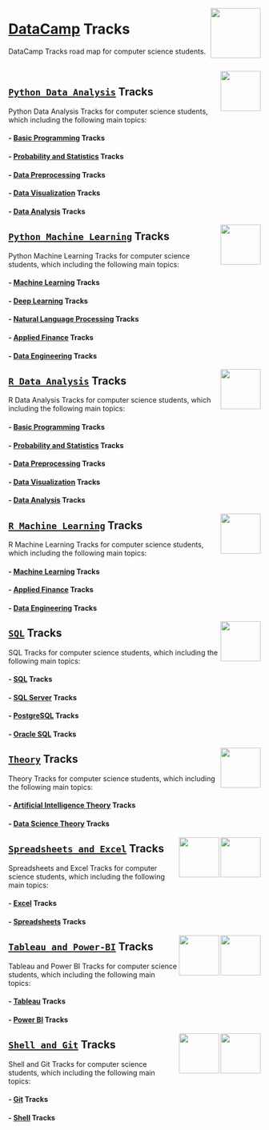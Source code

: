 <img align="right" width="100" src="https://github.com/cs-MohamedAyman/cs-MohamedAyman/blob/main/repos-logos/datacamp.jpg"></img>

# [DataCamp](https://learn.datacamp.com/) Tracks
DataCamp Tracks road map for computer science students.

<br>
<img align="right" width="80" height="80" src="https://github.com/cs-MohamedAyman/eLearning-Platforms/eLearning-Platforms/DataCamp-Tracks/blob/master/org-logos/python.jpg">

## [`Python Data Analysis`](https://github.com/cs-MohamedAyman/eLearning-Platforms/eLearning-Platforms/DataCamp-Tracks/blob/master/Python-Data-Analysis/README.md) Tracks
Python Data Analysis Tracks for computer science students, which including the following main topics:

#### - [Basic Programming](https://github.com/cs-MohamedAyman/eLearning-Platforms/eLearning-Platforms/DataCamp-Tracks/blob/master/Python-Data-Analysis/README.md) Tracks
#### - [Probability and Statistics](https://github.com/cs-MohamedAyman/eLearning-Platforms/eLearning-Platforms/DataCamp-Tracks/blob/master/Python-Data-Analysis/README.md) Tracks
#### - [Data Preprocessing](https://github.com/cs-MohamedAyman/eLearning-Platforms/eLearning-Platforms/DataCamp-Tracks/blob/master/Python-Data-Analysis/README.md) Tracks
#### - [Data Visualization](https://github.com/cs-MohamedAyman/eLearning-Platforms/eLearning-Platforms/DataCamp-Tracks/blob/master/Python-Data-Analysis/README.md) Tracks
#### - [Data Analysis](https://github.com/cs-MohamedAyman/eLearning-Platforms/eLearning-Platforms/DataCamp-Tracks/blob/master/Python-Data-Analysis/README.md) Tracks

<img align="right" width="80" height="80" src="https://github.com/cs-MohamedAyman/eLearning-Platforms/eLearning-Platforms/DataCamp-Tracks/blob/master/org-logos/python.jpg">

## [`Python Machine Learning`](https://github.com/cs-MohamedAyman/eLearning-Platforms/eLearning-Platforms/DataCamp-Tracks/blob/master/Python-Machine-Learning/README.md) Tracks
Python Machine Learning Tracks for computer science students, which including the following main topics:

#### - [Machine Learning](https://github.com/cs-MohamedAyman/eLearning-Platforms/eLearning-Platforms/DataCamp-Tracks/blob/master/Python-Machine-Learning/README.md) Tracks
#### - [Deep Learning](https://github.com/cs-MohamedAyman/eLearning-Platforms/eLearning-Platforms/DataCamp-Tracks/blob/master/Python-Machine-Learning/README.md) Tracks
#### - [Natural Language Processing](https://github.com/cs-MohamedAyman/eLearning-Platforms/eLearning-Platforms/DataCamp-Tracks/blob/master/Python-Machine-Learning/README.md) Tracks
#### - [Applied Finance](https://github.com/cs-MohamedAyman/eLearning-Platforms/eLearning-Platforms/DataCamp-Tracks/blob/master/Python-Machine-Learning/README.md) Tracks
#### - [Data Engineering](https://github.com/cs-MohamedAyman/eLearning-Platforms/eLearning-Platforms/DataCamp-Tracks/blob/master/Python-Machine-Learning/README.md) Tracks

<img align="right" width="80" height="80" src="https://github.com/cs-MohamedAyman/eLearning-Platforms/eLearning-Platforms/DataCamp-Tracks/blob/master/org-logos/r.jpg">

## [`R Data Analysis`](https://github.com/cs-MohamedAyman/eLearning-Platforms/eLearning-Platforms/DataCamp-Tracks/blob/master/R-Data-Analysis/README.md) Tracks
R Data Analysis Tracks for computer science students, which including the following main topics:

#### - [Basic Programming](https://github.com/cs-MohamedAyman/eLearning-Platforms/eLearning-Platforms/DataCamp-Tracks/blob/master/R-Data-Analysis/README.md) Tracks
#### - [Probability and Statistics](https://github.com/cs-MohamedAyman/eLearning-Platforms/eLearning-Platforms/DataCamp-Tracks/blob/master/R-Data-Analysis/README.md) Tracks
#### - [Data Preprocessing](https://github.com/cs-MohamedAyman/eLearning-Platforms/eLearning-Platforms/DataCamp-Tracks/blob/master/R-Data-Analysis/README.md) Tracks
#### - [Data Visualization](https://github.com/cs-MohamedAyman/eLearning-Platforms/eLearning-Platforms/DataCamp-Tracks/blob/master/R-Data-Analysis/README.md) Tracks
#### - [Data Analysis](https://github.com/cs-MohamedAyman/eLearning-Platforms/eLearning-Platforms/DataCamp-Tracks/blob/master/R-Data-Analysis/README.md) Tracks

<img align="right" width="80" height="80" src="https://github.com/cs-MohamedAyman/eLearning-Platforms/eLearning-Platforms/DataCamp-Tracks/blob/master/org-logos/r.jpg">

## [`R Machine Learning`](https://github.com/cs-MohamedAyman/eLearning-Platforms/eLearning-Platforms/DataCamp-Tracks/blob/master/R-Machine-Learning/README.md) Tracks
R Machine Learning Tracks for computer science students, which including the following main topics:

#### - [Machine Learning](https://github.com/cs-MohamedAyman/eLearning-Platforms/eLearning-Platforms/DataCamp-Tracks/blob/master/R-Machine-Learning/README.md) Tracks
#### - [Applied Finance](https://github.com/cs-MohamedAyman/eLearning-Platforms/eLearning-Platforms/DataCamp-Tracks/blob/master/R-Machine-Learning/README.md) Tracks
#### - [Data Engineering](https://github.com/cs-MohamedAyman/eLearning-Platforms/eLearning-Platforms/DataCamp-Tracks/blob/master/R-Machine-Learning/README.md) Tracks

<img align="right" width="80" height="80" src="https://github.com/cs-MohamedAyman/eLearning-Platforms/eLearning-Platforms/DataCamp-Tracks/blob/master/org-logos/sql.jpg">

## [`SQL`](https://github.com/cs-MohamedAyman/eLearning-Platforms/eLearning-Platforms/DataCamp-Tracks/blob/master/SQL/README.md) Tracks
SQL Tracks for computer science students, which including the following main topics:

#### - [SQL](https://github.com/cs-MohamedAyman/eLearning-Platforms/eLearning-Platforms/DataCamp-Tracks/blob/master/SQL/README.md) Tracks
#### - [SQL Server](https://github.com/cs-MohamedAyman/eLearning-Platforms/eLearning-Platforms/DataCamp-Tracks/blob/master/SQL/README.md) Tracks
#### - [PostgreSQL](https://github.com/cs-MohamedAyman/eLearning-Platforms/eLearning-Platforms/DataCamp-Tracks/blob/master/SQL/README.md) Tracks
#### - [Oracle SQL](https://github.com/cs-MohamedAyman/eLearning-Platforms/eLearning-Platforms/DataCamp-Tracks/blob/master/SQL/README.md) Tracks

<img align="right" width="80" height="80" src="https://github.com/cs-MohamedAyman/eLearning-Platforms/eLearning-Platforms/DataCamp-Tracks/blob/master/org-logos/theory.jpg">

## [`Theory`](https://github.com/cs-MohamedAyman/eLearning-Platforms/eLearning-Platforms/DataCamp-Tracks/blob/master/Theory/README.md) Tracks
Theory Tracks for computer science students, which including the following main topics:

#### - [Artificial Intelligence Theory](https://github.com/cs-MohamedAyman/eLearning-Platforms/eLearning-Platforms/DataCamp-Tracks/blob/master/Theory/README.md) Tracks
#### - [Data Science Theory](https://github.com/cs-MohamedAyman/eLearning-Platforms/eLearning-Platforms/DataCamp-Tracks/blob/master/Theory/README.md) Tracks

<img align="right" width="80" height="80" src="https://github.com/cs-MohamedAyman/eLearning-Platforms/eLearning-Platforms/DataCamp-Tracks/blob/master/org-logos/excel.jpg">
<img align="right" width="80" height="80" src="https://github.com/cs-MohamedAyman/eLearning-Platforms/eLearning-Platforms/DataCamp-Tracks/blob/master/org-logos/spreadsheet.jpg">

## [`Spreadsheets and Excel`](https://github.com/cs-MohamedAyman/eLearning-Platforms/eLearning-Platforms/DataCamp-Tracks/blob/master/Spreadsheets-and-Excel/README.md) Tracks
Spreadsheets and Excel Tracks for computer science students, which including the following main topics:

#### - [Excel](https://github.com/cs-MohamedAyman/eLearning-Platforms/eLearning-Platforms/DataCamp-Tracks/blob/master/Spreadsheets-and-Excel/README.md) Tracks
#### - [Spreadsheets](https://github.com/cs-MohamedAyman/eLearning-Platforms/eLearning-Platforms/DataCamp-Tracks/blob/master/Spreadsheets-and-Excel/README.md) Tracks

<img align="right" width="80" height="80" src="https://github.com/cs-MohamedAyman/eLearning-Platforms/eLearning-Platforms/DataCamp-Tracks/blob/master/org-logos/power-bi.jpg">
<img align="right" width="80" height="80" src="https://github.com/cs-MohamedAyman/eLearning-Platforms/eLearning-Platforms/DataCamp-Tracks/blob/master/org-logos/tableau.jpg">

## [`Tableau and Power-BI`](https://github.com/cs-MohamedAyman/eLearning-Platforms/eLearning-Platforms/DataCamp-Tracks/blob/master/Tableau-and-Power-BI/README.md) Tracks
Tableau and Power BI Tracks for computer science students, which including the following main topics:

#### - [Tableau](https://github.com/cs-MohamedAyman/eLearning-Platforms/eLearning-Platforms/DataCamp-Tracks/blob/master/Tableau-and-Power-BI/README.md) Tracks
#### - [Power BI](https://github.com/cs-MohamedAyman/eLearning-Platforms/eLearning-Platforms/DataCamp-Tracks/blob/master/Tableau-and-Power-BI/README.md) Tracks

<img align="right" width="80" height="80" src="https://github.com/cs-MohamedAyman/eLearning-Platforms/eLearning-Platforms/DataCamp-Tracks/blob/master/org-logos/shell.jpg">
<img align="right" width="80" height="80" src="https://github.com/cs-MohamedAyman/eLearning-Platforms/eLearning-Platforms/DataCamp-Tracks/blob/master/org-logos/git.jpg">

## [`Shell and Git`](https://github.com/cs-MohamedAyman/eLearning-Platforms/eLearning-Platforms/DataCamp-Tracks/blob/master/Shell-and-Git/README.md) Tracks
Shell and Git Tracks for computer science students, which including the following main topics:

#### - [Git](https://github.com/cs-MohamedAyman/eLearning-Platforms/eLearning-Platforms/DataCamp-Tracks/blob/master/Shell-and-Git/README.md) Tracks
#### - [Shell](https://github.com/cs-MohamedAyman/eLearning-Platforms/eLearning-Platforms/DataCamp-Tracks/blob/master/Shell-and-Git/README.md) Tracks
